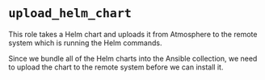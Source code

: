 # `upload_helm_chart`

This role takes a Helm chart and uploads it from Atmosphere to the remote
system which is running the Helm commands.

Since we bundle all of the Helm charts into the Ansible collection, we need
to upload the chart to the remote system before we can install it.
